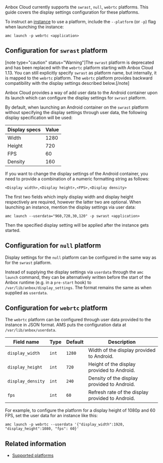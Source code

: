 Anbox Cloud currently supports the `swrast`, `null`, `webrtc` platforms. This guide covers the display settings configuration for these platforms.

To instruct an [instance](https://discourse.ubuntu.com/t/26204#instance) to use a platform, include the `--platform` (or `-p`) flag when launching the instance:

    amc launch -p webrtc <application>

## Configuration for `swrast` platform

[note type="caution" status="Warning"]The `swrast` platform is deprecated and has been replaced with the `webrtc` platform starting with Anbox Cloud 1.13. You can still explicitly specify `swrast` as platform name, but internally, it is mapped to the `webrtc` platform. The `webrtc` platform provides backward compatibility with the display settings described below.[/note]

Anbox Cloud provides a way of add user data to the Android container upon its launch which can configure the display settings for `swrast` platform.

By default, when launching an Android container on the `swrast` platform without specifying the display settings through user data, the following display specification will be used:

Display specs   | Value
----------------|-------
Width           | 1280
Height          | 720
FPS             | 60
Density         | 160

If you want to change the display settings of the Android container, you need to provide a combination of a numeric formatting string as follows:

    <Display width>,<Display height>,<FPS>,<Display density>

The first two fields which imply display width and display height respectively are required, however the latter two are optional. When launching an instance, mention the display settings via user data:

    amc launch --userdata="960,720,30,120" -p swrast <application>

Then the specified display setting will be applied after the instance gets started.

## Configuration for `null` platform

Display settings for the `null` platform can be configured in the same way as for the `swrast` platform.

Instead of supplying the display settings via `userdata` through the `amc launch` command, they can be alternatively written before the start of the Anbox runtime (e.g. in a `pre-start` hook) to `/var/lib/anbox/display_settings`. The format remains the same as when supplied as `userdata`.

## Configuration for `webrtc` platform

The `webrtc` platform can be configured through user data provided to the instance in JSON format. AMS puts the configuration data at `/var/lib/anbox/userdata`.

Field name | Type | Default | Description
-----------|------|---------|------------
`display_width` | `int` | `1280` | Width of the display provided to Android.
`display_height` | `int` | `720` | Height of the display provided to Android.
`display_density` | `int` | `240` | Density of the display provided to Android.
`fps` | `int` | `60` | Refresh rate of the display provided to Android.

For example, to configure the platform for a display height of 1080p and 60 FPS, set the user data for an instance like this:

    amc launch -p webrtc --userdata '{"display_width":1920, "display_height":1080, "fps": 60}'

## Related information

* [Supported platforms](https://discourse.ubuntu.com/t/37322#supported-platforms)
